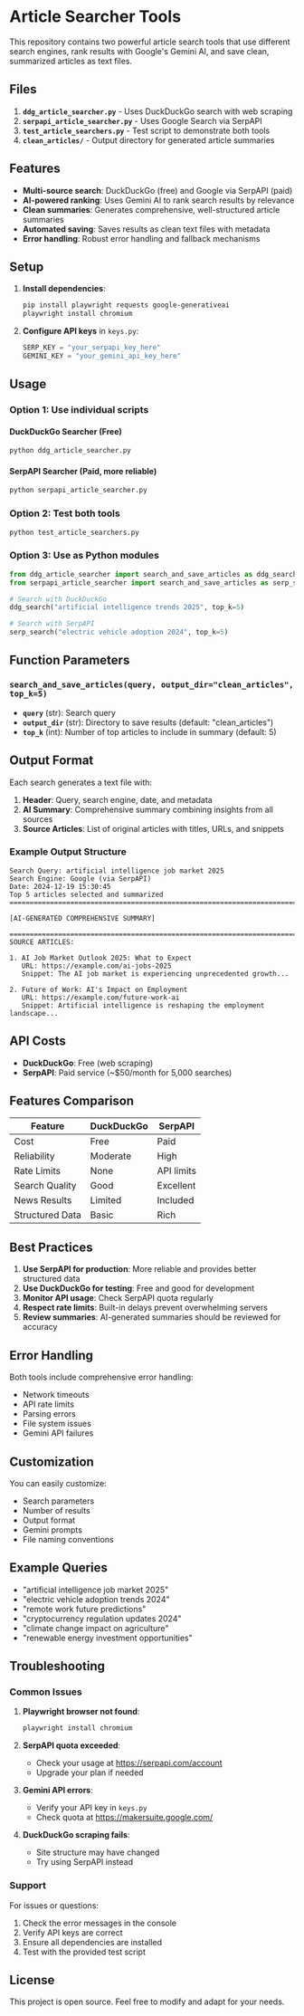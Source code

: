 # Article Searcher Tools

This repository contains two powerful article search tools that use different search engines, rank results with Google's Gemini AI, and save clean, summarized articles as text files.

## Files

1. **`ddg_article_searcher.py`** - Uses DuckDuckGo search with web scraping
2. **`serpapi_article_searcher.py`** - Uses Google Search via SerpAPI
3. **`test_article_searchers.py`** - Test script to demonstrate both tools
4. **`clean_articles/`** - Output directory for generated article summaries

## Features

- **Multi-source search**: DuckDuckGo (free) and Google via SerpAPI (paid)
- **AI-powered ranking**: Uses Gemini AI to rank search results by relevance
- **Clean summaries**: Generates comprehensive, well-structured article summaries
- **Automated saving**: Saves results as clean text files with metadata
- **Error handling**: Robust error handling and fallback mechanisms

## Setup

1. **Install dependencies**:
   ```bash
   pip install playwright requests google-generativeai
   playwright install chromium
   ```

2. **Configure API keys** in `keys.py`:
   ```python
   SERP_KEY = "your_serpapi_key_here"
   GEMINI_KEY = "your_gemini_api_key_here"
   ```

## Usage

### Option 1: Use individual scripts

#### DuckDuckGo Searcher (Free)
```bash
python ddg_article_searcher.py
```

#### SerpAPI Searcher (Paid, more reliable)
```bash
python serpapi_article_searcher.py
```

### Option 2: Test both tools
```bash
python test_article_searchers.py
```

### Option 3: Use as Python modules

```python
from ddg_article_searcher import search_and_save_articles as ddg_search
from serpapi_article_searcher import search_and_save_articles as serp_search

# Search with DuckDuckGo
ddg_search("artificial intelligence trends 2025", top_k=5)

# Search with SerpAPI
serp_search("electric vehicle adoption 2024", top_k=5)
```

## Function Parameters

### `search_and_save_articles(query, output_dir="clean_articles", top_k=5)`

- **`query`** (str): Search query
- **`output_dir`** (str): Directory to save results (default: "clean_articles")
- **`top_k`** (int): Number of top articles to include in summary (default: 5)

## Output Format

Each search generates a text file with:

1. **Header**: Query, search engine, date, and metadata
2. **AI Summary**: Comprehensive summary combining insights from all sources
3. **Source Articles**: List of original articles with titles, URLs, and snippets

### Example Output Structure
```
Search Query: artificial intelligence job market 2025
Search Engine: Google (via SerpAPI)
Date: 2024-12-19 15:30:45
Top 5 articles selected and summarized
================================================================================

[AI-GENERATED COMPREHENSIVE SUMMARY]

================================================================================
SOURCE ARTICLES:

1. AI Job Market Outlook 2025: What to Expect
   URL: https://example.com/ai-jobs-2025
   Snippet: The AI job market is experiencing unprecedented growth...

2. Future of Work: AI's Impact on Employment
   URL: https://example.com/future-work-ai
   Snippet: Artificial intelligence is reshaping the employment landscape...
```

## API Costs

- **DuckDuckGo**: Free (web scraping)
- **SerpAPI**: Paid service (~$50/month for 5,000 searches)

## Features Comparison

| Feature | DuckDuckGo | SerpAPI |
|---------|------------|---------|
| Cost | Free | Paid |
| Reliability | Moderate | High |
| Rate Limits | None | API limits |
| Search Quality | Good | Excellent |
| News Results | Limited | Included |
| Structured Data | Basic | Rich |

## Best Practices

1. **Use SerpAPI for production**: More reliable and provides better structured data
2. **Use DuckDuckGo for testing**: Free and good for development
3. **Monitor API usage**: Check SerpAPI quota regularly
4. **Respect rate limits**: Built-in delays prevent overwhelming servers
5. **Review summaries**: AI-generated summaries should be reviewed for accuracy

## Error Handling

Both tools include comprehensive error handling:
- Network timeouts
- API rate limits
- Parsing errors
- File system issues
- Gemini API failures

## Customization

You can easily customize:
- Search parameters
- Number of results
- Output format
- Gemini prompts
- File naming conventions

## Example Queries

- "artificial intelligence job market 2025"
- "electric vehicle adoption trends 2024"
- "remote work future predictions"
- "cryptocurrency regulation updates 2024"
- "climate change impact on agriculture"
- "renewable energy investment opportunities"

## Troubleshooting

### Common Issues

1. **Playwright browser not found**:
   ```bash
   playwright install chromium
   ```

2. **SerpAPI quota exceeded**:
   - Check your usage at https://serpapi.com/account
   - Upgrade your plan if needed

3. **Gemini API errors**:
   - Verify your API key in `keys.py`
   - Check quota at https://makersuite.google.com/

4. **DuckDuckGo scraping fails**:
   - Site structure may have changed
   - Try using SerpAPI instead

### Support

For issues or questions:
1. Check the error messages in the console
2. Verify API keys are correct
3. Ensure all dependencies are installed
4. Test with the provided test script

## License

This project is open source. Feel free to modify and adapt for your needs.
